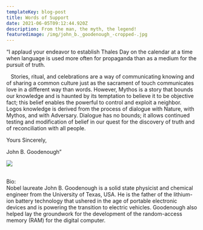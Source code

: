 ```yaml
---
templateKey: blog-post
title: Words of Support
date: 2021-06-05T09:12:44.920Z
description: From the man, the myth, the legend!
featuredimage: /img/john_b._goodenough_-cropped-.jpg
---
```

“I applaud your endeavor to establish Thales Day on the calendar at a time when language is used more often for propaganda than as a medium for the pursuit of truth. 

   Stories, ritual, and celebrations are a way of communicating knowing and of sharing a common culture just as the sacrament of touch communicates love in a different way than words. However, Mythos is a story that bounds our knowledge and is haunted by its temptation to believe it to be objective fact; this belief enables the powerful to control and exploit a neighbor. Logos knowledge is derived from the process of dialogue with Nature, with Mythos, and with Adversary. Dialogue has no bounds; it allows continued testing and modification of belief in our quest for the discovery of truth and of reconciliation with all people.

Yours Sincerely,

John B. Goodenough” 

![](/img/john_b._goodenough_-cropped-.jpg)

\
Bio:\
Nobel laureate John B. Goodenough is a solid state physicist and chemical engineer from the University of Texas, USA. He is the father of the lithium-ion battery technology that ushered in the age of portable electronic devices and is powering the transition to electric vehicles. Goodenough also helped lay the groundwork for the development of the random-access memory (RAM) for the digital computer.